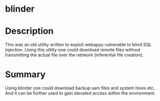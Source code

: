 # blinder

# Description
This was an old utility written to exploit webapps vulnerable to blind SQL injection.  Using this utility one could download remote files without transmitting the actual file over the network (inferential file creation).  

# Summary
Using blinder one could download backup sam files and system hives etc.  And it can be further used to gain elevated access within the environment.  